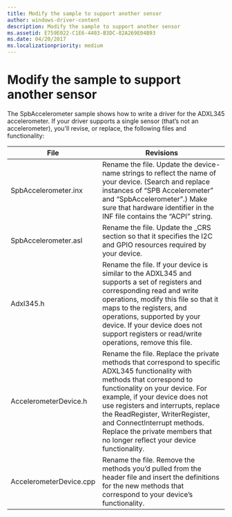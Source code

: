 ```yaml
---
title: Modify the sample to support another sensor
author: windows-driver-content
description: Modify the sample to support another sensor
ms.assetid: E759E022-C1E6-4403-B3DC-82A269E04B93
ms.date: 04/20/2017
ms.localizationpriority: medium
---
```


# Modify the sample to support another sensor


The SpbAccelerometer sample shows how to write a driver for the ADXL345 accelerometer. If your driver supports a single sensor (that’s not an accelerometer), you'll revise, or replace, the following files and functionality:

| File                    | Revisions                                                                                                                                                                                                                                                                                                                                                                             |
|-------------------------|---------------------------------------------------------------------------------------------------------------------------------------------------------------------------------------------------------------------------------------------------------------------------------------------------------------------------------------------------------------------------------------|
| SpbAccelerometer.inx    | Rename the file. Update the device-name strings to reflect the name of your device. (Search and replace instances of “SPB Accelerometer” and “SpbAccelerometer”.) Make sure that hardware identifier in the INF file contains the “ACPI” string.                                                                                                                                      |
| SpbAccelerometer.asl    | Rename the file. Update the \_CRS section so that it specifies the I2C and GPIO resources required by your device.                                                                                                                                                                                                                                                                    |
| Adxl345.h               | Rename the file. If your device is similar to the ADXL345 and supports a set of registers and corresponding read and write operations, modify this file so that it maps to the registers, and operations, supported by your device. If your device does not support registers or read/write operations, remove this file.                                                             |
| AccelerometerDevice.h   | Rename the file. Replace the private methods that correspond to specific ADXL345 functionality with methods that correspond to functionality on your device. For example, if your device does not use registers and interrupts, replace the ReadRegister, WriterRegister, and ConnectInterrupt methods. Replace the private members that no longer reflect your device functionality. |
| AccelerometerDevice.cpp | Rename the file. Remove the methods you’d pulled from the header file and insert the definitions for the new methods that correspond to your device’s functionality.                                                                                                                                                                                                                  |

 

 

 




